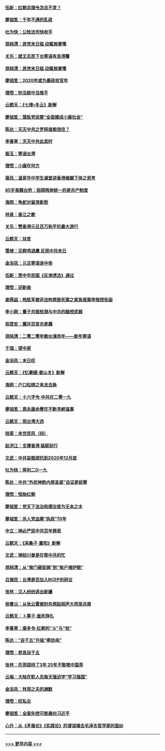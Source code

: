 #### [伍新：红朝总理令怎总不灵？](../pages/nsc993/n11770813.md?t=01071702) 
#### [廖祖笙：千年不遇的乱政](../pages/nsc993/n11770373.md?t=01071702) 
#### [吐为快：公检法司快收手](../pages/nsc993/n11770359.md?t=01071702) 
#### [郑纯清：恶党末日临 动辄挨掌嘴](../pages/nsc993/n11769912.md?t=01071702) 
#### [关乐：就王志民下台寄语有良港警](../pages/nsc993/n11769903.md?t=01071702) 
#### [郑纯清：恶党末日临 动辄挨掌嘴](../pages/nsc993/n11769356.md?t=01071702) 
#### [廖祖笙：2020年或为暴政收官年](../pages/nsc993/n11768216.md?t=01071702) 
#### [理悟：别当郎中当推手](../pages/nsc993/n11768243.md?t=01071702) 
#### [云鹤天：《七律▪冬云》新解](../pages/nsc993/n11768204.md?t=01071702) 
#### [廖祖笙：饿饭党说要“全面建成小康社会”](../pages/nsc993/n11767482.md?t=01071702) 
#### [陈达：天灭中共之罗网谁能挡住？](../pages/nsc993/n11767465.md?t=01071702) 
#### [李春草：天灭中共此其时](../pages/nsc993/n11767452.md?t=01071702) 
#### [振玉：寄语台湾](../pages/nsc993/n11767432.md?t=01071702) 
#### [理悟：小康在何方](../pages/nsc993/n11767394.md?t=01071702) 
#### [唐风：温哥华中学生课堂讲香港被踢下体之思考](../pages/nsc993/n11766848.md?t=01071702) 
#### [85岁美籍台侨：阻碍两岸统一的是共产制度](../pages/nsc993/n11765043.md?t=01071702) 
#### [海网：龟蛇对鼠哭新愁](../pages/nsc993/n11764895.md?t=01071702) 
#### [林泉：香江之歌](../pages/nsc993/n11764415.md?t=01071702) 
#### [关乐：赞香港元旦百万和平抗暴大游行](../pages/nsc993/n11764382.md?t=01071702) 
#### [云鹤天：扶贫](../pages/nsc993/n11764245.md?t=01071702) 
#### [雪绮：见群鸡退鹰  反观中共末日](../pages/nsc993/n11762112.md?t=01071702) 
#### [金浴凤：元旦寄语迷中帝](../pages/nsc993/n11761788.md?t=01071702) 
#### [伍新：贺中华民国《反渗透法》通过](../pages/nsc993/n11761994.md?t=01071702) 
#### [理悟：迎新曲](../pages/nsc993/n11761152.md?t=01071702) 
#### [谢燕益：杨胜军被非法拘禁致死案之紧急报案举报控告函](../pages/nsc993/n11756134.md?t=01071702) 
#### [李小刚：量子共振检测与中共的脑控武器](../pages/nsc993/n11754518.md?t=01071702) 
#### [祝君安：魔共百变亦是魔](../pages/nsc993/n11754469.md?t=01071702) 
#### [郑纯清：二零二零年散伙演弃年——新年寄语](../pages/nsc993/n11754195.md?t=01071702) 
#### [千瑞：望中原](../pages/nsc993/n11754159.md?t=01071702) 
#### [金浴凤：末日叹](../pages/nsc993/n11752359.md?t=01071702) 
#### [云鹤天：《忆秦娥‧娄山关》新解](../pages/nsc993/n11752348.md?t=01071702) 
#### [海网：户口松绑之来龙去脉](../pages/nsc993/n11752328.md?t=01071702) 
#### [云鹤天：十六字令‧中共在二零一九](../pages/nsc993/n11752305.md?t=01071702) 
#### [廖祖笙：周永康余孽在不断寻衅滋事](../pages/nsc993/n11751013.md?t=01071702) 
#### [云鹤天：观台湾大选](../pages/nsc993/n11751007.md?t=01071702) 
#### [陆客：末世民风（四）](../pages/nsc993/n11749203.md?t=01071702) 
#### [赵洪江：支撑香港 砥砺前行](../pages/nsc993/n11748482.md?t=01071702) 
#### [文武：中共妄图顽抗到2020年12月底](../pages/nsc993/n11748446.md?t=01071702) 
#### [吐为快：挥别二O一九](../pages/nsc993/n11748411.md?t=01071702) 
#### [陈达：中共“外扰神韵内禁圣诞”自证是妖孽](../pages/nsc993/n11748226.md?t=01071702) 
#### [理悟：怪胎红朝](../pages/nsc993/n11748206.md?t=01071702) 
#### [廖祖笙：党天下法治和德治皆为无本之木](../pages/nsc993/n11748135.md?t=01071702) 
#### [廖祖笙：杀人党血腥“执政”70年](../pages/nsc993/n11745144.md?t=01071702) 
#### [中立：神必严惩中共百年罪恶](../pages/nsc993/n11744970.md?t=01071702) 
#### [云鹤天：《采桑子‧重阳》新解](../pages/nsc993/n11744948.md?t=01071702) 
#### [文武：弹劾川普是在帮中共的忙](../pages/nsc993/n11744758.md?t=01071702) 
#### [郑纯清：从“挨门砸饭锅”到“挨户堵炉眼”](../pages/nsc993/n11744745.md?t=01071702) 
#### [吕锡民：台湾是否加入RCEP的研议](../pages/nsc993/n11744701.md?t=01071702) 
#### [张林：汉人纷纷逃出新疆](../pages/nsc993/n11743530.md?t=01071702) 
#### [徐曼沅：从张云雷被封杀想起相声大师吴兆南](../pages/nsc993/n11741816.md?t=01071702) 
#### [云鹤天：卜算子‧垂死挣扎](../pages/nsc993/n11739956.md?t=01071702) 
#### [李春草：唐多令‧红朝的“斗”与“拍”](../pages/nsc993/n11739830.md?t=01071702) 
#### [陈达：“自干五”升级“牵妨母”](../pages/nsc993/n11739724.md?t=01071702) 
#### [理悟：悲哀自干五](../pages/nsc993/n11739547.md?t=01071702) 
#### [张林：在茶园待了3年 25年不敢喝中国茶](../pages/nsc993/n11739240.md?t=01071702) 
#### [云端：大陆在职人员每天强迫学“学习强国”](../pages/nsc993/n11738735.md?t=01071702) 
#### [金浴凤：林郑之夫的渊默](../pages/nsc993/n11737735.md?t=01071702) 
#### [理悟：叹私企](../pages/nsc993/n11737715.md?t=01071702) 
#### [廖祖笙：全面失控可能袭向习近平](../pages/nsc993/n11737704.md?t=01071702) 
#### [心升：从《矛盾论》《实践论》的谬误揭去毛泽东哲学家的面纱](../pages/nsc993/n11736962.md?t=01071702) 

----
#### [ >>> 更早内容 <<< ](../indexes/nsc993-earlier.md)
